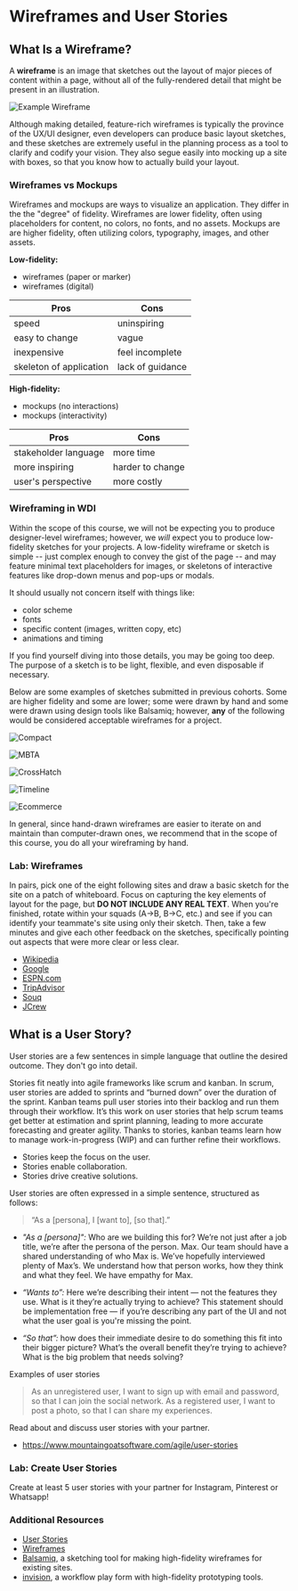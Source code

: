 # Wireframes and User Stories

## What Is a Wireframe?

A **wireframe** is an image that sketches out the layout of major pieces of
content within a page, without all of the fully-rendered detail that might be
present in an illustration.

![Example Wireframe](https://i.imgur.com/VYZBkqb.png)

Although making detailed, feature-rich wireframes is typically the province of
the UX/UI designer, even developers can produce basic layout sketches, and these
sketches are extremely useful in the planning process as a tool to clarify and
codify your vision. They also segue easily into mocking up a site with boxes, so
that you know how to actually build your layout.

### Wireframes vs Mockups

Wireframes and mockups are  ways to visualize an application.  They differ in
the the "degree" of fidelity.  Wireframes are lower fidelity, often using
placeholders for content, no colors, no fonts, and no assets.  Mockups are are
higher fidelity, often utilizing colors, typography, images, and other assets.

**Low-fidelity:**

- wireframes (paper or marker)
- wireframes (digital)

| Pros  |  Cons  |
| ------|----|
| speed | uninspiring |
| easy to change | vague |
| inexpensive | feel incomplete |
| skeleton of application | lack of guidance |

**High-fidelity:**

- mockups (no interactions)
- mockups (interactivity)

| Pros  |  Cons  |
| ------|----|
| stakeholder language | more time |
| more inspiring | harder to change  |
| user's perspective | more costly |

### Wireframing in WDI

Within the scope of this course, we will not be expecting you to produce
designer-level wireframes; however, we _will_ expect you to produce low-fidelity
sketches for your projects. A low-fidelity wireframe or sketch is simple -- just
complex enough to convey the gist of the page -- and may feature minimal text
placeholders for images, or skeletons of interactive features like drop-down
menus and pop-ups or modals.

It should usually not concern itself with things like:

- color scheme
- fonts
- specific content (images, written copy, etc)
- animations and timing

If you find yourself diving into those details, you may be going too deep. The
purpose of a sketch is to be light, flexible, and even disposable if necessary.

Below are some examples of sketches submitted in previous cohorts. Some are
higher fidelity and some are lower; some were drawn by hand and some were drawn
using design tools like Balsamiq; however, **any** of the following would be
considered acceptable wireframes for a project.

![Compact](https://git.generalassemb.ly/ga-wdi-boston/project-planning-wireframes/blob/master/images/compact.png?raw=true)

![MBTA](https://git.generalassemb.ly/ga-wdi-boston/project-planning-wireframes/blob/master/images/mbta.png?raw=true)

![CrossHatch](https://git.generalassemb.ly/ga-wdi-boston/project-planning-wireframes/blob/master/images/crosshatch.jpg?raw=true)

![Timeline](https://git.generalassemb.ly/ga-wdi-boston/project-planning-wireframes/blob/master/images/timeline.png?raw=true)

![Ecommerce](https://d2slcw3kip6qmk.cloudfront.net/marketing/pages/chart/ecommerce-wireframe.svg)

In general, since hand-drawn wireframes are easier to iterate on and maintain
than computer-drawn ones, we recommend that in the scope of this course, you do
all your wireframing by hand.

### Lab: Wireframes

In pairs, pick one of the eight following sites and draw a basic sketch for
the site on a patch of whiteboard. Focus on capturing the key elements of layout
for the page, but **DO NOT INCLUDE ANY REAL TEXT**. When you're finished, rotate
within your squads (A->B, B->C, etc.) and see if you can identify your
teammate's site using only their sketch. Then, take a few minutes and give each
other feedback on the sketches, specifically pointing out aspects that were more
clear or less clear.

- [Wikipedia](https://en.wikipedia.org/)
- [Google](https://www.google.com/)
- [ESPN.com](http://espn.go.com/)
- [TripAdvisor](http://www.tripadvisor.com/)
- [Souq](http://www.souq.com/)
- [JCrew](https://www.jcrew.com/)

## What is a User Story?

User stories are a few sentences in simple language that outline the desired outcome. They don't go into detail. 

Stories fit neatly into agile frameworks like scrum and kanban. In scrum, user stories are added to sprints and “burned down” over the duration of the sprint. Kanban teams pull user stories into their backlog and run them through their workflow. It’s this work on user stories that help scrum teams get better at estimation and sprint planning, leading to more accurate forecasting and greater agility. Thanks to stories, kanban teams learn how to manage work-in-progress (WIP) and can further refine their workflows.

- Stories keep the focus on the user. 
- Stories enable collaboration.
- Stories drive creative solutions.

User stories are often expressed in a simple sentence, structured as follows:
> “As a [persona], I [want to], [so that].”

- *"As a [persona]":* Who are we building this for? We’re not just after a job title, we’re after the persona of the person. Max. Our team should have a shared understanding of who Max is. We’ve hopefully interviewed plenty of Max’s. We understand how that person works, how they think and what they feel. We have empathy for Max.

- *“Wants to”:* Here we’re describing their intent — not the features they use. What is it they’re actually trying to achieve? This statement should be implementation free — if you’re describing any part of the UI and not what the user goal is you're missing the point.

- *“So that”:* how does their immediate desire to do something this fit into their bigger picture? What’s the overall benefit they’re trying to achieve? What is the big problem that needs solving?

Examples of user stories
>As an unregistered user, I want to sign up with email and password, so that I can join the social network.
>As a registered user, I want to post a photo, so that I can share my experiences.

Read about and discuss user stories with your partner.
- https://www.mountaingoatsoftware.com/agile/user-stories

### Lab: Create User Stories

Create at least 5 user stories with your partner for Instagram, Pinterest or Whatsapp!

### Additional Resources

- [User Stories](https://www.atlassian.com/agile/project-management/user-stories)
- [Wireframes](https://www.experienceux.co.uk/faqs/what-is-wireframing/)
- [Balsamiq](https://balsamiq.com/), a sketching tool for making high-fidelity
  wireframes
  for existing sites.
- [invision](https://www.invisionapp.com/), a workflow play form with
  high-fidelity prototyping tools.